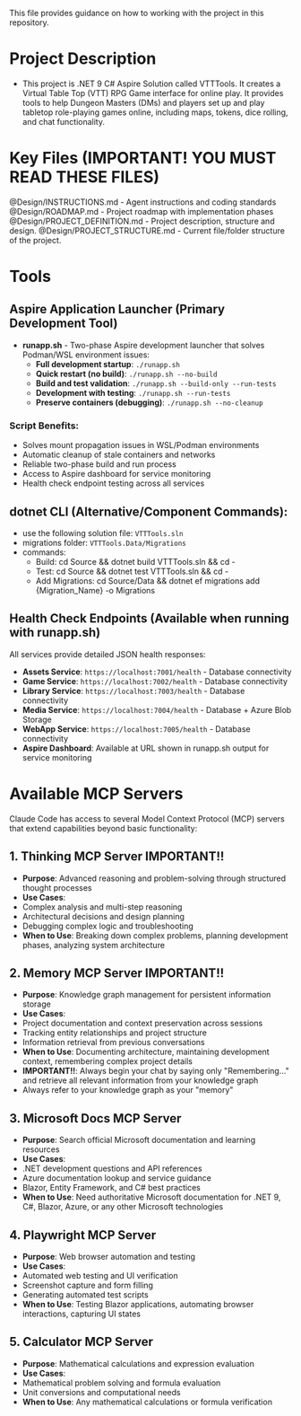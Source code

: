 ﻿This file provides guidance on how to working with the project in this repository.

# Project Description
- This project is .NET 9 C# Aspire Solution called VTTTools.
It creates a Virtual Table Top (VTT) RPG Game interface for online play. It provides tools to help Dungeon Masters (DMs) and players set up and play tabletop role-playing games online, including maps, tokens, dice rolling, and chat functionality.

# Key Files (**IMPORTANT!** YOU MUST READ THESE FILES)
@Design/INSTRUCTIONS.md - Agent instructions and coding standards
@Design/ROADMAP.md - Project roadmap with implementation phases
@Design/PROJECT_DEFINITION.md - Project description, structure and design.
@Design/PROJECT_STRUCTURE.md - Current file/folder structure of the project.

# Tools

## Aspire Application Launcher (Primary Development Tool)
- **runapp.sh** - Two-phase Aspire development launcher that solves Podman/WSL environment issues:
  - **Full development startup**: `./runapp.sh`
  - **Quick restart (no build)**: `./runapp.sh --no-build`
  - **Build and test validation**: `./runapp.sh --build-only --run-tests`
  - **Development with testing**: `./runapp.sh --run-tests`
  - **Preserve containers (debugging)**: `./runapp.sh --no-cleanup`

### Script Benefits:
- Solves mount propagation issues in WSL/Podman environments
- Automatic cleanup of stale containers and networks
- Reliable two-phase build and run process
- Access to Aspire dashboard for service monitoring
- Health check endpoint testing across all services

## dotnet CLI (Alternative/Component Commands):
  - use the following solution file: `VTTTools.sln`
  - migrations folder: `VTTTools.Data/Migrations`
  - commands:
    - Build: cd Source && dotnet build VTTTools.sln && cd -
    - Test: cd Source && dotnet test VTTTools.sln && cd -
    - Add Migrations: cd Source/Data && dotnet ef migrations add {Migration_Name} -o Migrations

## Health Check Endpoints (Available when running with runapp.sh)
All services provide detailed JSON health responses:
- **Assets Service**: `https://localhost:7001/health` - Database connectivity
- **Game Service**: `https://localhost:7002/health` - Database connectivity  
- **Library Service**: `https://localhost:7003/health` - Database connectivity
- **Media Service**: `https://localhost:7004/health` - Database + Azure Blob Storage
- **WebApp Service**: `https://localhost:7005/health` - Database connectivity
- **Aspire Dashboard**: Available at URL shown in runapp.sh output for service monitoring

# Available MCP Servers

Claude Code has access to several Model Context Protocol (MCP) servers that extend capabilities beyond basic functionality:

## 1. Thinking MCP Server IMPORTANT!!
- **Purpose**: Advanced reasoning and problem-solving through structured thought processes
- **Use Cases**:
- Complex analysis and multi-step reasoning
- Architectural decisions and design planning
- Debugging complex logic and troubleshooting
- **When to Use**: Breaking down complex problems, planning development phases, analyzing system architecture

## 2. Memory MCP Server IMPORTANT!!
- **Purpose**: Knowledge graph management for persistent information storage
- **Use Cases**:
- Project documentation and context preservation across sessions
- Tracking entity relationships and project structure
- Information retrieval from previous conversations
- **When to Use**: Documenting architecture, maintaining development context, remembering complex project details
- **IMPORTANT!!**: Always begin your chat by saying only "Remembering..." and retrieve all relevant information from your knowledge graph
- Always refer to your knowledge graph as your "memory"

## 3. Microsoft Docs MCP Server
- **Purpose**: Search official Microsoft documentation and learning resources
- **Use Cases**:
- .NET development questions and API references
- Azure documentation lookup and service guidance
- Blazor, Entity Framework, and C# best practices
- **When to Use**: Need authoritative Microsoft documentation for .NET 9, C#, Blazor, Azure, or any other Microsoft technologies

## 4. Playwright MCP Server
- **Purpose**: Web browser automation and testing
- **Use Cases**:
- Automated web testing and UI verification
- Screenshot capture and form filling
- Generating automated test scripts
- **When to Use**: Testing Blazor applications, automating browser interactions, capturing UI states

## 5. Calculator MCP Server
- **Purpose**: Mathematical calculations and expression evaluation
- **Use Cases**:
- Mathematical problem solving and formula evaluation
- Unit conversions and computational needs
- **When to Use**: Any mathematical calculations or formula verification

